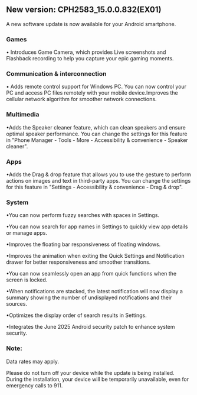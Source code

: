 New version: CPH2583\_15.0.0.832(EX01)
--------------------------------------

A new software update is now available for your Android smartphone.

### Games

• Introduces Game Camera, which provides Live screenshots and Flashback recording to help you capture your epic gaming moments.

### Communication & interconnection

• Adds remote control support for Windows PC. You can now control your PC and access PC files remotely with your mobile device.Improves the cellular network algorithm for smoother network connections.

### Multimedia

•Adds the Speaker cleaner feature, which can clean speakers and ensure optimal speaker performance. You can change the settings for this feature in "Phone Manager - Tools - More - Accessibility & convenience - Speaker cleaner".

### Apps

•Adds the Drag & drop feature that allows you to use the gesture to perform actions on images and text in third-party apps. You can change the settings for this feature in "Settings - Accessibility & convenience - Drag & drop".

### System

•You can now perform fuzzy searches with spaces in Settings.

•You can now search for app names in Settings to quickly view app details or manage apps.

•Improves the floating bar responsiveness of floating windows.

•Improves the animation when exiting the Quick Settings and Notification drawer for better responsiveness and smoother transitions.

•You can now seamlessly open an app from quick functions when the screen is locked.

•When notifications are stacked, the latest notification will now display a summary showing the number of undisplayed notifications and their sources.

•Optimizes the display order of search results in Settings.

•Integrates the June 2025 Android security patch to enhance system security.

### Note:

Data rates may apply.

Please do not turn off your device while the update is being installed. During the installation, your device will be temporarily unavailable, even for emergency calls to 911.
